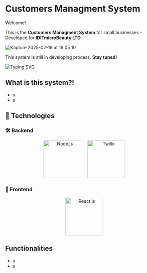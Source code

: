 # Customers Managment System

Welcome!

This is the **Customers Managment System** for small businesses - Developed for **IDITmicroBeauty LTD**

![Kapture 2025-02-18 at 19 05 10](https://github.com/user-attachments/assets/494a3f77-e6e2-4eaf-bd3a-da24f03b4770)

This system is still in developing process. **Stay tuned!**

![Typing SVG](https://readme-typing-svg.demolab.com?font=Fira+Code&size=22&pause=1000&color=F70000&width=435&lines=Hey%2C+I'm+Yarin!;Welcome+to+my+GitHub!)

## What is this system?!

- s
- s

## 🚀 Technologies

### 🛠 Backend

<p align="center"> <img src="https://github.com/user-attachments/assets/c529b099-56a7-4837-a8d2-dfb298078221" alt="Node.js" width="120"> &nbsp;&nbsp;&nbsp; <img src="https://github.com/user-attachments/assets/e67cff2a-2318-4bac-bad6-3ba8097a8e89" alt="Twilio" width="120"> </p>

### 🎨 Frontend

<p align="center"> <img src="https://github.com/user-attachments/assets/85948885-8f45-4083-8c2c-8b0a643e44af" alt="React.js" width="120"> </p>

## Functionalities

- x
- s



